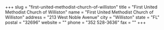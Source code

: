 +++
slug = "first-united-methodist-church-of-williston"
title = "First United Methodist Church of Williston"
name = "First United Methodist Church of Williston"
address = "213 West Noble Avenue"
city = "Williston"
state = "FL"
postal = "32696"
website = ""
phone = "352 528-3636"
fax = ""
+++
